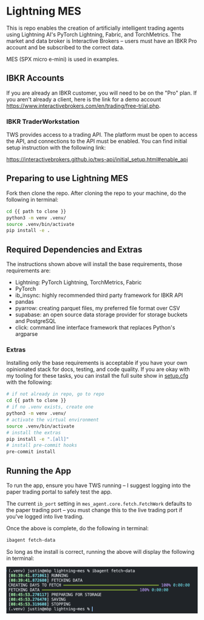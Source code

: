 # Lightning MES

<!-- # Copyright Justin R. Goheen.
#
# Licensed under the Apache License, Version 2.0 (the "License");
# you may not use this file except in compliance with the License.
# You may obtain a copy of the License at
#
#     http://www.apache.org/licenses/LICENSE-2.0
#
# Unless required by applicable law or agreed to in writing, software
# distributed under the License is distributed on an "AS IS" BASIS,
# WITHOUT WARRANTIES OR CONDITIONS OF ANY KIND, either express or implied.
# See the License for the specific language governing permissions and
# limitations under the License. -->

This is repo enables the creation of artificially intelligent trading agents using Lightning AI's PyTorch Lightning, Fabric, and TorchMetrics. The market and data broker is Interactive Brokers – users must have an IBKR Pro account and be subscribed to the correct data.

MES (SPX micro e-mini) is used in examples.

## IBKR Accounts

If you are already an IBKR customer, you will need to be on the "Pro" plan. If you aren't already a client, here is the link for a demo account https://www.interactivebrokers.com/en/trading/free-trial.php.

### IBKR TraderWorkstation

TWS provides access to a trading API. The platform must be open to access the API, and connections to the API must be enabled. You can find initial setup instruction with the following link:

https://interactivebrokers.github.io/tws-api/initial_setup.html#enable_api

## Preparing to use Lightning MES

Fork then clone the repo. After cloning the repo to your machine, do the following in terminal:

```bash
cd {{ path to clone }}
python3 -m venv .venv/
source .venv/bin/activate
pip install -e .
```

## Required Dependencies and Extras

The instructions shown above will install the base requirements, those requirements are:

- Lightning: PyTorch Lightning, TorchMetrics, Fabric
- PyTorch
- ib_insync: highly recommended third party framework for IBKR API
- pandas
- pyarrow: creating parquet files, my preferred file format over CSV
- supabase: an open source data storage provider for storage buckets and PostgreSQL
- click: command line interface framework that replaces Python's argparse

### Extras

Installing only the base requirements is acceptable if you have your own opinionated stack for docs, testing, and code quality. If you are okay with my tooling for these tasks, you can install the full suite show in [setup.cfg](./setup.cfg) with the following:

```bash
# if not already in repo, go to repo
cd {{ path to clone }}
# if no .venv exists, create one
python3 -m venv .venv/
# activate the virtual environment
source .venv/bin/activate
# install the extras
pip install -e ".[all]"
# install pre-commit hooks
pre-commit install
```

## Running the App

To run the app, ensure you have TWS running – I suggest logging into the paper trading portal to safely test the app.

The current `ib_port` setting in `mes_agent.core.fetch.FetchWork` defaults to the paper trading port – you must change this to the live trading port if you've logged into live trading.

Once the above is complete, do the following in terminal:

```bash
ibagent fetch-data
```

So long as the install is correct, running the above will display the following in terminal:

![](docs/assets/fetch_data.png)
